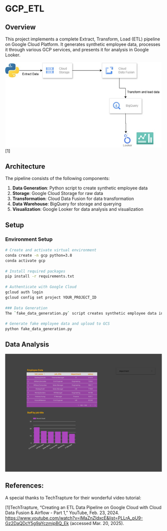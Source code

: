 # GCP_ETL
## Overview
This project implements a complete Extract, Transform, Load (ETL) pipeline on Google Cloud Platform. It generates synthetic employee data, processes it through various GCP services, and presents it for analysis in Google Looker.

![Flow chart of project](ETL.jpg) [1]

## Architecture
The pipeline consists of the following components:
1. **Data Generation**: Python script to create synthetic employee data
2. **Storage**: Google Cloud Storage for raw data
3. **Transformation**: Cloud Data Fusion for data transformation
4. **Data Warehouse**: BigQuery for storage and querying
5. **Visualization**: Google Looker for data analysis and visualization

## Setup

### Environment Setup

```bash
# Create and activate virtual environment 
conda create -n gcp python=3.8 
conda activate gcp 

# Install required packages 
pip install -r requirements.txt 

# Authenticate with Google Cloud 
gcloud auth login
gcloud config set project YOUR_PROJECT_ID

### Data Generation
The `fake_data_generation.py` script creates synthetic employee data in CSV format using the Faker library.

# Generate fake employee data and upload to GCS
python fake_data_generation.py
```


## Data Analysis
![Data Analysis part of Employee Data](Employee_Data.jpg)

## References:
A special thanks to TechTrapture for their wonderful video tutorial:

[1]TechTrapture, “Creating an ETL Data Pipeline on Google Cloud with Cloud Data Fusion & Airflow - Part 1,” YouTube, Feb. 23, 2024. https://www.youtube.com/watch?v=lMaZnZldxcE&list=PLLrA_pU9-Gz2DaQDcY5g9aYczmipBQ_Ek (accessed Mar. 20, 2025).
‌